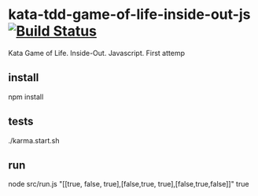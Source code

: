 # kata-tdd-game-of-life-inside-out-js [![Build Status](https://travis-ci.org/adelatorrefoss/kata-tdd-game-of-life-inside-out-js.svg?branch=master)](https://travis-ci.org/adelatorrefoss/kata-tdd-game-of-life-inside-out-js)

Kata Game of Life. Inside-Out. Javascript. First attemp

## install

npm install

## tests

./karma.start.sh

## run

node src/run.js "[[true, false, true],[false,true, true],[false,true,false]]" true
